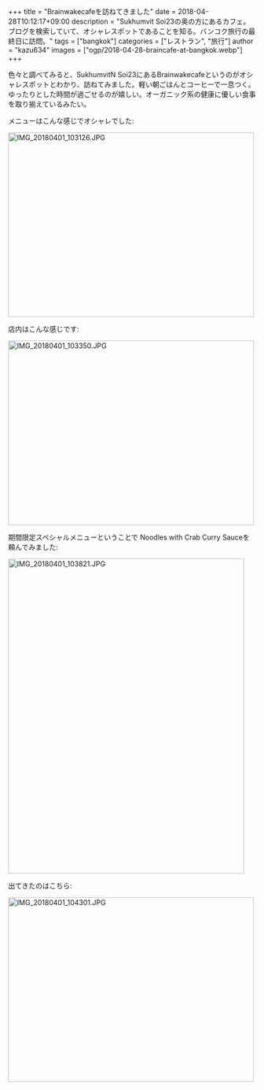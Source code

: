 +++
title = "Brainwakecafeを訪ねてきました"
date = 2018-04-28T10:12:17+09:00
description = "Sukhumvit Soi23の奥の方にあるカフェ。ブログを検索していて、オシャレスポットであることを知る。バンコク旅行の最終日に訪問。"
tags = ["bangkok"]
categories = ["レストラン", "旅行"]
author = "kazu634"
images = ["ogp/2018-04-28-braincafe-at-bangkok.webp"]
+++

色々と調べてみると、SukhumvitN Soi23にあるBrainwakecafeというのがオシャレスポットとわかり、訪ねてみました。軽い朝ごはんとコーヒーで一息つく。ゆったりとした時間が過ごせるのが嬉しい。オーガニック系の健康に優しい食事を取り揃えているみたい。

メニューはこんな感じでオシャレでした:

<a href="https://flic.kr/p/25D8Enb" title="IMG_20180401_103126.JPG by -kazu634-"><img src="https://farm1.staticflickr.com/887/41114324812_ffbd19a811.jpg" width="500" height="375" alt="IMG_20180401_103126.JPG"></a>

店内はこんな感じです:

<a href="https://flic.kr/p/24C4hCJ" title="IMG_20180401_103350.JPG by -kazu634-"><img src="https://farm1.staticflickr.com/785/40445797994_544775e83d.jpg" width="500" height="375" alt="IMG_20180401_103350.JPG"></a>

期間限定スペシャルメニューということで Noodles with Crab Curry Sauceを頼んでみました:

<a href="https://flic.kr/p/25D8HHj" title="IMG_20180401_103821.JPG by -kazu634-"><img src="https://farm1.staticflickr.com/790/41114336072_a0fd0d3039_z.jpg" width="480" height="640" alt="IMG_20180401_103821.JPG"></a>

出てきたのはこちら:

<a href="https://flic.kr/p/25H1ajk" title="IMG_20180401_104301.JPG by -kazu634-"><img src="https://farm1.staticflickr.com/881/41158127291_bf56b3e415.jpg" width="500" height="375" alt="IMG_20180401_104301.JPG"></a>
